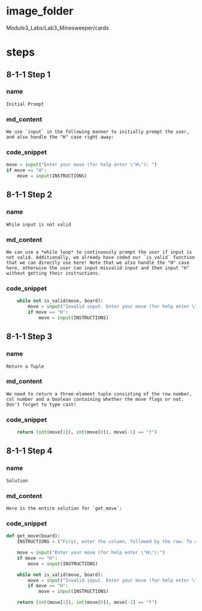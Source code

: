 # image_folder
Module3_Labs/Lab3_Minesweeper/cards

# steps

## 8-1-1 Step 1

### name
```
Initial Prompt
```
### md_content
```
We use `input` in the following manner to initially prompt the user, and also handle the "H" case right away:
```
### code_snippet
```python
move = input("Enter your move (for help enter \"H\"): ")
if move == "H":
    move = input(INSTRUCTIONS)
```
## 8-1-1 Step 2
### name 
```
While input is not valid
```
### md_content
```
We can use a *while loop* to continuously prompt the user if input is not valid. Additionally, we already have coded our `is_valid` function that we can directly use here! Note that we also handle the "H" case here, otherwise the user can input misvalid input and then input "H" without getting their instructions.
```
### code_snippet
```python
    while not is_valid(move, board):
        move = input("Invalid input. Enter your move (for help enter \"H\"): ")
        if move == "H":
            move = input(INSTRUCTIONS)
```
## 8-1-1 Step 3
### name
```
Return a Tuple
```
### md_content
```
We need to return a three-element tuple consisting of the row number, col number and a boolean containing whether the move flags or not. Don't forget to type cast!
```
### code_snippet
```python
    return (int(move[1]), int(move[0]), move[-1] == "f")
```
## 8-1-1 Step 4
### name
```
Solution
```
### md_content
```
Here is the entire solution for `get_move`:
```
### code_snippet
```python
def get_move(board):
    INSTRUCTIONS = ("First, enter the column, followed by the row. To add or remove a flag, add \"f\" after the row (for example, 64f would place a flag on the 6th column, 4th row). Enter your move: ")

    move = input("Enter your move (for help enter \"H\"):")
    if move == "H":
        move = input(INSTRUCTIONS)

    while not is_valid(move, board):
        move = input("Invalid input. Enter your move (for help enter \"H\"): ")
        if move == "H":
            move = input(INSTRUCTIONS)

    return (int(move[1]), int(move[0]), move[-1] == "f")
```